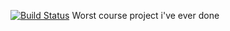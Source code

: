 [![Build Status](https://travis-ci.org/Artar1337/Hangman.svg?branch=master)](https://travis-ci.org/Artar1337/Hangman)
Worst course project i've ever done
